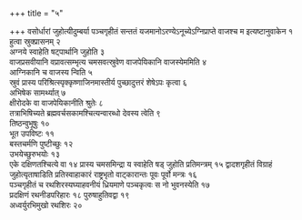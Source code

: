 +++
title = "५"

+++
वसोर्धारां जुहोत्यीदुम्बर्या पञ्चगृहीतं सन्ततं
यजमानोऽरण्येऽनूच्येऽग्निप्राप्ते
वाजश्च म इत्यष्टानुवाकेन १  
हुत्वा स्रुक्प्रासनम् २  
अग्नये स्वाहेति
षट्पार्थानि जुहोति ३  
वाजप्रसवीयानि वप्रावत्सम्भृत्य
चमसवत्स्रुवेण वाजपेयिकानि वाजस्येममिति ४  
आग्निकानि च
वाजस्य न्विति ५  
स्रुवं प्रास्य परिश्रित्स्पृक्कृष्णाजिनमास्तीर्य
पुच्छादुत्तरं शेषेऽपः कृत्वा ६  
अभिषेक सामर्थ्यात् ७  
क्षीरोदके वा
वाजपेयिकानीति श्रुतेः ८  
तत्राभिषिच्यते ब्रह्मवर्चसकामश्चित्यन्वारब्धो
देवस्य त्वेति ९  
तिष्ठन्वुभूषुः १०  
भूत उपविष्टः ११  
बस्तचर्मणि
पुष्टीच्छुः १२  
उभयेच्छुरुभयोः १३  
एके दक्षिणतश्चित्ये वा १४
प्रास्य चमसमिन्द्रा य स्वाहेति षड् जुहोति प्रतिमन्त्रम् १५
द्वादशगृहीतं विग्राहं जुहोत्यृताषाडिति
प्रतिस्वाहाकारं राष्ट्रभृतो वाट्कारान्तः
पूवः पूर्वो मन्त्रः १६  
पञ्चगृहीतं च रथशिरस्यघ्याहवनीयं ध्रियमाणे
पञ्चकृत्वः स नो भुवनस्येति १७  
प्रदक्षिणं रथनीडपरिहारः १८
पुरुषाहुतिवद्वा १९  
अध्वर्युरभिमुखो रथशिरः
२०  

